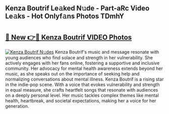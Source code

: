 ## Kenza Boutrif Le𝚊ked N𝚞de - Part-aRc Video Le𝚊ks - Hot Onlyf𝚊ns Photos TDmhY

# <h2><a href="http://ab51454.deff.icu/?id=Kenza+Boutrif">🔗 New 👉🔴 Kenza Boutrif VIDEO Photos</a></h2>

[![Kenza Boutrif N𝚞des](https://i.imgur.com/rIISA9y.gif)](http://ab51454.deff.icu/?id=Kenza+Boutrif)
Kenza Boutrif's music and message resonate with young audiences who find solace and strength in her vulnerability. She actively engages with her fans online, fostering a supportive and inclusive community. Her advocacy for mental health awareness extends beyond her music, as she speaks out on the importance of seeking help and normalizing conversations about mental illness. Kenza Boutrif is a rising star in the indie-pop scene. With a voice that evokes vulnerability and strength in equal measure, she crafts heartfelt songs that resonate with audiences on a deeply personal level. Her music tackles complex themes like mental health, heartbreak, and societal expectations, making her a voice for her generation.
